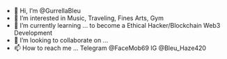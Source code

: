 - 👋 Hi, I’m @GurrellaBleu
- 👀 I’m interested in Music, Traveling, Fines Arts, Gym
- 🌱 I’m currently learning ... to become a Ethical Hacker/Blockchain Web3 Development
- 💞️ I’m looking to collaborate on ...
- 📫 How to reach me ... Telegram @FaceMob69 IG @Bleu_Haze420 

<!---
GurrellaBleu/GurrellaBleu is a ✨ special ✨ repository because its `README.md` (this file) appears on your GitHub profile.
You can click the Preview link to take a look at your changes.
--->

